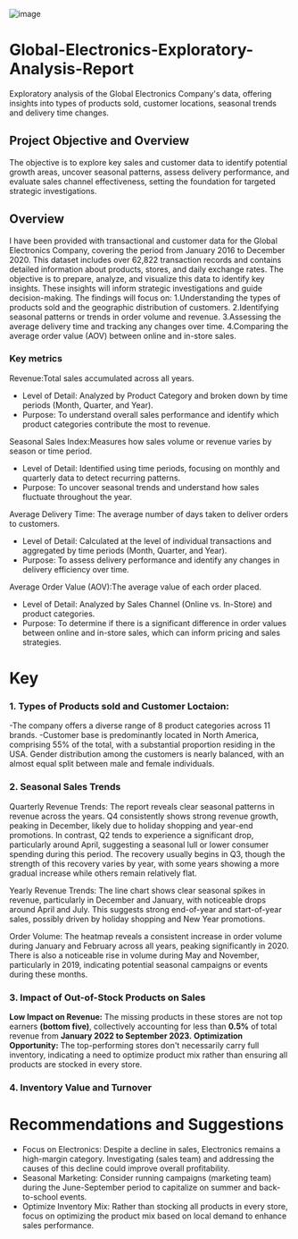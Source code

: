 ![image](https://github.com/user-attachments/assets/0760886c-0cee-4324-a9e2-a1764ded4fe1)

# Global-Electronics-Exploratory-Analysis-Report

Exploratory analysis of the Global Electronics Company's data, offering insights into types of products sold, customer locations, seasonal trends and delivery time changes. 

## Project Objective and Overview
The objective is to explore key sales and customer data to identify potential growth areas, uncover seasonal patterns, assess delivery performance, and evaluate sales channel effectiveness, setting the foundation for targeted strategic investigations.

## Overview
I have been provided with transactional and customer data for the Global Electronics Company, covering the period from January 2016 to December 2020. This dataset includes over 62,822 transaction records and contains detailed information about products, stores, and daily exchange rates.
The objective is to prepare, analyze, and visualize this data to identify key insights. These insights will inform strategic investigations and guide decision-making. 
The findings will focus on:
1.Understanding the types of products sold and the geographic distribution of customers.
2.Identifying seasonal patterns or trends in order volume and revenue.
3.Assessing the average delivery time and tracking any changes over time.
4.Comparing the average order value (AOV) between online and in-store sales.

### Key metrics
Revenue:Total sales accumulated across all years.
- Level of Detail: Analyzed by Product Category and broken down by time periods (Month, Quarter, and Year).
- Purpose: To understand overall sales performance and identify which product categories contribute the most to revenue.
  
Seasonal Sales Index:Measures how sales volume or revenue varies by season or time period.
- Level of Detail: Identified using time periods, focusing on monthly and quarterly data to detect recurring patterns.
- Purpose: To uncover seasonal trends and understand how sales fluctuate throughout the year.
  
Average Delivery Time: The average number of days taken to deliver orders to customers.
- Level of Detail: Calculated at the level of individual transactions and aggregated by time periods (Month, Quarter, and Year).
- Purpose: To assess delivery performance and identify any changes in delivery efficiency over time.
  
Average Order Value (AOV):The average value of each order placed.
- Level of Detail: Analyzed by Sales Channel (Online vs. In-Store) and product categories.
- Purpose: To determine if there is a significant difference in order values between online and in-store sales, which can inform pricing and sales strategies.

# Key 
### 1. Types of Products sold and Customer Loctaion:
-The company offers a diverse range of 8 product categories across 11 brands.
-Customer base is predominantly located in North America, comprising 55% of the total, with a substantial proportion residing in the USA. Gender distribution among the customers is nearly balanced, with an almost equal split between male and female individuals.

### 2. Seasonal Sales Trends
Quarterly Revenue Trends: The report reveals clear seasonal patterns in revenue across the years. Q4 consistently shows strong revenue growth, peaking in December, likely due to holiday shopping and year-end promotions. In contrast, Q2 tends to experience a significant drop, particularly around April, suggesting a seasonal lull or lower consumer spending during this period. The recovery usually begins in Q3, though the strength of this recovery varies by year, with some years showing a more gradual increase while others remain relatively flat.

Yearly Revenue Trends: The line chart shows clear seasonal spikes in revenue, particularly in December and January, with noticeable drops around April and July. This suggests strong end-of-year and start-of-year sales, possibly driven by holiday shopping and New Year promotions.

Order Volume: The heatmap reveals a consistent increase in order volume during January and February across all years, peaking significantly in 2020. There is also a noticeable rise in volume during May and November, particularly in 2019, indicating potential seasonal campaigns or events during these months.

### 3. Impact of Out-of-Stock Products on Sales


**Low Impact on Revenue:** The missing products in these stores are not top earners **(bottom five)**, collectively accounting for less than **0.5%** of total revenue from **January 2022 to September 2023.**
**Optimization Opportunity:** The top-performing stores don't necessarily carry full inventory, indicating a need to optimize product mix rather than ensuring all products are stocked in every store.

### 4. Inventory Value and Turnover

# Recommendations and Suggestions
- Focus on Electronics: Despite a decline in sales, Electronics remains a high-margin category. Investigating (sales team) and addressing the causes of this decline could improve overall profitability.
- Seasonal Marketing: Consider running campaigns (marketing team) during the June-September period to capitalize on summer and back-to-school events.
- Optimize Inventory Mix: Rather than stocking all products in every store, focus on optimizing the product mix based on local demand to enhance sales performance.





